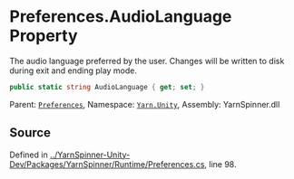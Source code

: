 # Preferences.AudioLanguage Property

The audio language preferred by the user. Changes will
be written to disk during exit and ending play mode.


```csharp
public static string AudioLanguage { get; set; }
```



<div class="class-metadata">

Parent: [`Preferences`](/api/csharp/yarn.unity/preferences.md), Namespace: [`Yarn.Unity`](/api/csharp/yarn.unity/README.md), Assembly: YarnSpinner.dll
</div>

## Source
Defined in [../YarnSpinner-Unity-Dev/Packages/YarnSpinner/Runtime/Preferences.cs](https://github.com/YarnSpinnerTool/YarnSpinner-Unity//blob/develop/Runtime/Preferences.cs#L98), line 98.
